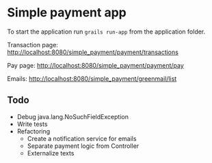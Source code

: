 Simple payment app
==================

To start the application run `grails run-app` from the application folder.

Transaction page: [http://localhost:8080/simple_payment/payment/transactions](Transactions)

Pay page: [http://localhost:8080/simple_payment/payment/pay](Pay)

Emails: [http://localhost:8080/simple_payment/greenmail/list](Emails)

Todo
----

* Debug java.lang.NoSuchFieldException
* Write tests
* Refactoring
  * Create a notification service for emails
  * Separate payment logic from Controller
  * Externalize texts